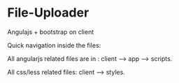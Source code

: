 File-Uploader
=============

Angulajs + bootstrap on client


Quick navigation inside the files:

All angularjs related files are in : client --> app --> scripts.

All css/less related files: client --> styles.
